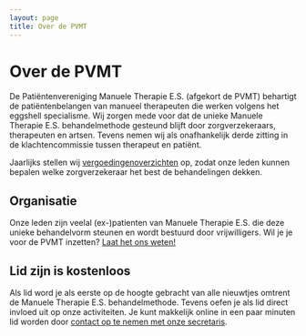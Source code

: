```yaml
---
layout: page
title: Over de PVMT 
---
```

# Over de PVMT

De Patiëntenvereniging Manuele Therapie E.S. (afgekort de PVMT) behartigt de patiëntenbelangen van manueel therapeuten die werken volgens het eggshell specialisme. Wij zorgen mede voor dat de unieke Manuele Therapie E.S. behandelmethode gesteund blijft door zorgverzekeraars, therapeuten en artsen. Tevens nemen wij als onafhankelijk derde zitting in de klachtencommissie tussen therapeut en patiënt. 

Jaarlijks stellen wij [vergoedingenoverzichten](vergoedingen.html) op, zodat onze leden kunnen bepalen welke zorgverzekeraar het best de behandelingen dekken. 

## Organisatie

Onze leden zijn veelal (ex-)patienten van Manuele Therapie E.S. die deze unieke behandelvorm steunen en wordt bestuurd door vrijwilligers. Wil je je voor de PVMT inzetten? [Laat het ons weten!](contact.html)

## Lid zijn is kostenloos

Als lid word je als eerste op de hoogte gebracht van alle nieuwtjes omtrent de Manuele Therapie E.S. behandelmethode. Tevens oefen je als lid direct invloed uit op onze activiteiten. Je kunt makkelijk online in een paar minuten lid worden door [contact op te nemen met onze secretaris](contact.html).